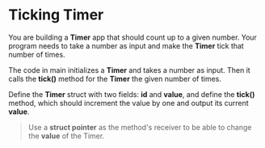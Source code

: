 # Ticking Timer

You are building a **Timer** app that should count up to a given number.
Your program needs to take a number as input and make the **Timer** tick that number of times.

The code in main initializes a **Timer** and takes a number as input. Then it calls the **tick()** method for the **Timer** the given number of times.

Define the **Timer** struct with two fields: **id** and **value**, and define the **tick()** method, which should increment the value by one and output its current **value**.

> Use a **struct pointer** as the method's receiver to be able to change the **value** of the Timer.